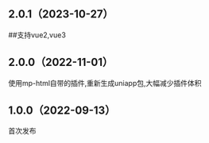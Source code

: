 ## 2.0.1（2023-10-27）
##支持vue2,vue3
## 2.0.0（2022-11-01）
使用mp-html自带的插件,重新生成uniapp包,大幅减少插件体积
## 1.0.0（2022-09-13）
首次发布

